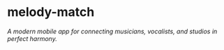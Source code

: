 # melody-match
_A modern mobile app for connecting musicians, vocalists, and studios in perfect harmony._
